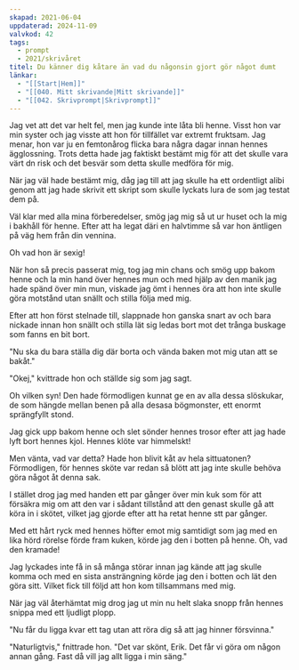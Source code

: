 ```yaml
---
skapad: 2021-06-04
uppdaterad: 2024-11-09
valvkod: 42
tags:
  - prompt
  - 2021/skrivåret
titel: Du känner dig kåtare än vad du någonsin gjort gör något dumt
länkar:
  - "[[Start|Hem]]"
  - "[[040. Mitt skrivande|Mitt skrivande]]"
  - "[[042. Skrivprompt|Skrivprompt]]"
---
```

Jag vet att det var helt fel, men jag kunde inte låta bli henne. Visst hon var min syster och jag visste att hon för tillfället var extremt fruktsam. Jag menar, hon var ju en femtonårog flicka bara några dagar innan hennes ägglossning. Trots detta hade jag faktiskt bestämt mig för att det skulle vara värt dn risk och det besvär som detta skulle medföra för mig.

När jag väl hade bestämt mig, dåg jag till att jag skulle ha ett ordentligt alibi genom att jag hade skrivit ett skript som skulle lyckats lura de som jag testat dem på.

Väl klar med alla mina förberedelser, smög jag mig så ut ur huset och la mig i bakhåll för henne. Efter att ha legat däri en halvtimme så var hon äntligen på väg hem från din vennina. 

Oh vad hon är sexig!

När hon så precis passerat mig, tog jag min chans och smög upp bakom henne och la min hand över hennes mun och med hjälp av den manik jag hade spänd över min mun, viskade jag ömt i hennes öra att hon inte skulle göra motstånd utan snällt och stilla följa med mig.

Efter att hon först stelnade till, slappnade hon ganska snart av och bara nickade innan hon snällt och stilla lät sig ledas bort mot det trånga buskage som fanns en bit bort.

"Nu ska du bara ställa dig där borta och vända baken mot mig utan att se bakåt."

"Okej," kvittrade hon och ställde sig som jag sagt.

Oh vilken syn! Den hade förmodligen kunnat ge en av alla dessa slöskukar, de som hängde mellan benen på alla desasa bögmonster, ett enormt sprängfyllt stond.

Jag gick upp bakom henne och slet sönder hennes trosor efter att jag hade lyft bort hennes kjol. Hennes klöte var himmelskt!

Men vänta, vad var detta? Hade hon blivit kåt av hela sittuatonen? Förmodligen, för hennes sköte var redan så blött att jag inte skulle behöva göra något åt denna sak.

I stället drog jag med handen ett par gånger över min kuk som för att försäkra mig om att den var i sådant tillstånd att den genast skulle gå att köra in i skötet, vilket jag gjorde efter att ha retat henne stt par gånger.

Med ett hårt ryck med hennes höfter emot mig samtidigt som jag med en lika hörd rörelse förde fram kuken, körde jag den i botten på henne. Oh, vad den kramade!

Jag lyckades inte få in så många störar innan jag kände att jag skulle komma och med en sista ansträngning körde jag den i botten och lät den göra sitt. Vilket fick till följd att hon kom tillsammans med mig.

När jag väl återhämtat mig drog jag ut min nu helt slaka snopp från hennes snippa med ett ljudligt plopp.

"Nu får du ligga kvar ett tag utan att röra dig så att jag hinner försvinna."

"Naturligtvis," fnittrade hon. "Det var skönt, Erik. Det får vi göra om någon annan gång. Fast då vill jag allt ligga i min säng."